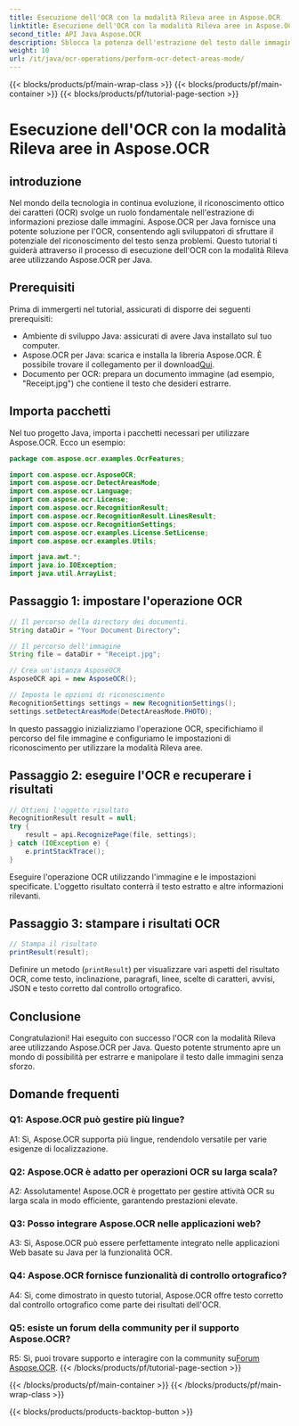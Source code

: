 ```yaml
---
title: Esecuzione dell'OCR con la modalità Rileva aree in Aspose.OCR
linktitle: Esecuzione dell'OCR con la modalità Rileva aree in Aspose.OCR
second_title: API Java Aspose.OCR
description: Sblocca la potenza dell'estrazione del testo dalle immagini con Aspose.OCR per Java. Un tutorial completo sull'OCR con la modalità Rileva aree.
weight: 10
url: /it/java/ocr-operations/perform-ocr-detect-areas-mode/
---
```


{{< blocks/products/pf/main-wrap-class >}}
{{< blocks/products/pf/main-container >}}
{{< blocks/products/pf/tutorial-page-section >}}

# Esecuzione dell'OCR con la modalità Rileva aree in Aspose.OCR

## introduzione

Nel mondo della tecnologia in continua evoluzione, il riconoscimento ottico dei caratteri (OCR) svolge un ruolo fondamentale nell'estrazione di informazioni preziose dalle immagini. Aspose.OCR per Java fornisce una potente soluzione per l'OCR, consentendo agli sviluppatori di sfruttare il potenziale del riconoscimento del testo senza problemi. Questo tutorial ti guiderà attraverso il processo di esecuzione dell'OCR con la modalità Rileva aree utilizzando Aspose.OCR per Java.

## Prerequisiti

Prima di immergerti nel tutorial, assicurati di disporre dei seguenti prerequisiti:

- Ambiente di sviluppo Java: assicurati di avere Java installato sul tuo computer.
-  Aspose.OCR per Java: scarica e installa la libreria Aspose.OCR. È possibile trovare il collegamento per il download[Qui](https://releases.aspose.com/ocr/java/).
- Documento per OCR: prepara un documento immagine (ad esempio, "Receipt.jpg") che contiene il testo che desideri estrarre.

## Importa pacchetti

Nel tuo progetto Java, importa i pacchetti necessari per utilizzare Aspose.OCR. Ecco un esempio:

```java
package com.aspose.ocr.examples.OcrFeatures;

import com.aspose.ocr.AsposeOCR;
import com.aspose.ocr.DetectAreasMode;
import com.aspose.ocr.Language;
import com.aspose.ocr.License;
import com.aspose.ocr.RecognitionResult;
import com.aspose.ocr.RecognitionResult.LinesResult;
import com.aspose.ocr.RecognitionSettings;
import com.aspose.ocr.examples.License.SetLicense;
import com.aspose.ocr.examples.Utils;

import java.awt.*;
import java.io.IOException;
import java.util.ArrayList;
```

## Passaggio 1: impostare l'operazione OCR

```java
// Il percorso della directory dei documenti.
String dataDir = "Your Document Directory";

// Il percorso dell'immagine
String file = dataDir + "Receipt.jpg";

// Crea un'istanza AsposeOCR
AsposeOCR api = new AsposeOCR();

// Imposta le opzioni di riconoscimento
RecognitionSettings settings = new RecognitionSettings();
settings.setDetectAreasMode(DetectAreasMode.PHOTO);
```

In questo passaggio inizializziamo l'operazione OCR, specifichiamo il percorso del file immagine e configuriamo le impostazioni di riconoscimento per utilizzare la modalità Rileva aree.

## Passaggio 2: eseguire l'OCR e recuperare i risultati

```java
// Ottieni l'oggetto risultato
RecognitionResult result = null;
try {
    result = api.RecognizePage(file, settings);
} catch (IOException e) {
    e.printStackTrace();
}
```

Eseguire l'operazione OCR utilizzando l'immagine e le impostazioni specificate. L'oggetto risultato conterrà il testo estratto e altre informazioni rilevanti.

## Passaggio 3: stampare i risultati OCR

```java
// Stampa il risultato
printResult(result);
```

Definire un metodo (`printResult`) per visualizzare vari aspetti del risultato OCR, come testo, inclinazione, paragrafi, linee, scelte di caratteri, avvisi, JSON e testo corretto dal controllo ortografico.

## Conclusione

Congratulazioni! Hai eseguito con successo l'OCR con la modalità Rileva aree utilizzando Aspose.OCR per Java. Questo potente strumento apre un mondo di possibilità per estrarre e manipolare il testo dalle immagini senza sforzo.

## Domande frequenti

### Q1: Aspose.OCR può gestire più lingue?

A1: Sì, Aspose.OCR supporta più lingue, rendendolo versatile per varie esigenze di localizzazione.

### Q2: Aspose.OCR è adatto per operazioni OCR su larga scala?

A2: Assolutamente! Aspose.OCR è progettato per gestire attività OCR su larga scala in modo efficiente, garantendo prestazioni elevate.

### Q3: Posso integrare Aspose.OCR nelle applicazioni web?

A3: Sì, Aspose.OCR può essere perfettamente integrato nelle applicazioni Web basate su Java per la funzionalità OCR.

### Q4: Aspose.OCR fornisce funzionalità di controllo ortografico?

A4: Sì, come dimostrato in questo tutorial, Aspose.OCR offre testo corretto dal controllo ortografico come parte dei risultati dell'OCR.

### Q5: esiste un forum della community per il supporto Aspose.OCR?

 R5: Sì, puoi trovare supporto e interagire con la community su[Forum Aspose.OCR](https://forum.aspose.com/c/ocr/16).
{{< /blocks/products/pf/tutorial-page-section >}}

{{< /blocks/products/pf/main-container >}}
{{< /blocks/products/pf/main-wrap-class >}}

{{< blocks/products/products-backtop-button >}}
